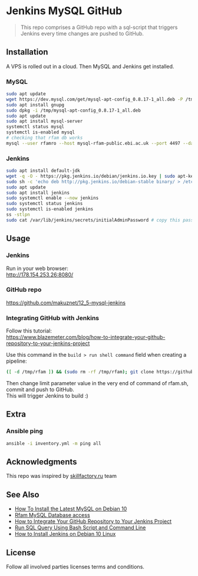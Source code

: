 # Jenkins MySQL GitHub
> This repo comprises a GitHub repo with a sql-script that triggers Jenkins every time changes are pushed to GitHub.

## Installation
A VPS is rolled out in a cloud.
Then MySQL and Jenkins get installed.
### MySQL
```bash
sudo apt update
wget https://dev.mysql.com/get/mysql-apt-config_0.8.17-1_all.deb -P /tmp
sudo apt install gnupg
sudo dpkg -i /tmp/mysql-apt-config_0.8.17-1_all.deb
sudo apt update
sudo apt install mysql-server
systemctl status mysql
systemctl is-enabled mysql
# checking that rfam db works
mysql --user rfamro --host mysql-rfam-public.ebi.ac.uk --port 4497 --database Rfam -e "SELECT fr.rfam_acc, fr.rfamseq_acc, fr.seq_start, fr.seq_end, f.type FROM full_region fr, rfamseq rf, taxonomy tx, family f WHERE rf.ncbi_id = tx.ncbi_id AND f.rfam_acc = fr.rfam_acc AND fr.rfamseq_acc = rf.rfamseq_acc AND tx.tax_string LIKE '%Mammalia%' AND f.type LIKE '%snoRNA%' AND is_significant = 1 limit 10;"
```
### Jenkins
```bash
sudo apt install default-jdk
wget -q -O - https://pkg.jenkins.io/debian/jenkins.io.key | sudo apt-key add -
sudo sh -c 'echo deb http://pkg.jenkins.io/debian-stable binary/ > /etc/apt/sources.list.d/jenkins.list'
sudo apt update
sudo apt install jenkins
sudo systemctl enable --now jenkins
sudo systemctl status jenkins
sudo systemctl is-enabled jenkins
ss -stlpn
sudo cat /var/lib/jenkins/secrets/initialAdminPassword # copy this password to http://178.154.253.26:8080/
```
## Usage
### Jenkins
Run in your web browser:  
http://178.154.253.26:8080/  

### GitHub repo
https://github.com/makuznet/12_5-mysql-jenkins

### Integrating GitHub with Jenkins
Follow this tutorial:  
https://www.blazemeter.com/blog/how-to-integrate-your-github-repository-to-your-jenkins-project

Use this command in the `build > run shell command` field when creating a pipeline:
```bash
([ -d /tmp/rfam ]) && (sudo rm -rf /tmp/rfam); git clone https://github.com/makuznet/12_5-mysql-jenkins.git /tmp/rfam; sudo /tmp/rfam/rfam.sh
```
Then change limit parameter value in the very end of command of rfam.sh, commit and push to GitHub.  
This will trigger Jenkins to build :)  

## Extra
### Ansible ping
```bash
ansible -i inventory.yml -m ping all
```

## Acknowledgments
This repo was inspired by [skillfactory.ru](https://skillfactory.ru/devops#syllabus) team

## See Also
- [How To Install the Latest MySQL on Debian 10](https://www.digitalocean.com/community/tutorials/how-to-install-the-latest-mysql-on-debian-10)  
- [Rfam MySQL Database access](https://docs.rfam.org/en/latest/database.html)  
- [How to Integrate Your GitHub Repository to Your Jenkins Project](https://www.blazemeter.com/blog/how-to-integrate-your-github-repository-to-your-jenkins-project)   
- [Run SQL Query Using Bash Script and Command Line](https://www.nitendratech.com/database/run-sql-query-using-bash-script/) 
- [How to Install Jenkins on Debian 10 Linux](https://linuxize.com/post/how-to-install-jenkins-on-debian-10/)  


## License
Follow all involved parties licenses terms and conditions.